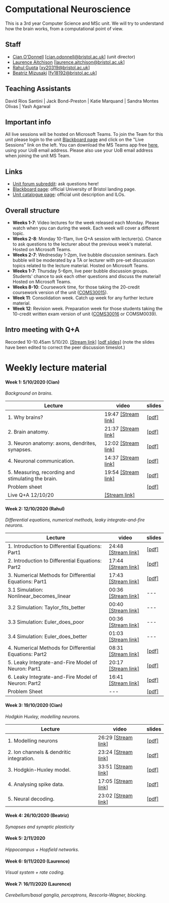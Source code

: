 # Computational Neuroscience

This is a 3rd year Computer Science and MSc unit. We will try to understand how the brain works, from a computational point of view.

## Staff
- [Cian O'Donnell](https://odonnellgroup.github.io) [cian.odonnell@bristol.ac.uk] (unit director)
- [Laurence Aitchison](http://www.gatsby.ucl.ac.uk/~laurence/) [laurence.aitchison@bristol.ac.uk]
- [Rahul Gupta](https://odonnellgroup.github.io/people/Rahul_Gupta) [xv20319@bristol.ac.uk]
- [Beatriz Mizusaki](https://odonnellgroup.github.io/people/Beatriz_Mizusaki) [fv18192@bristol.ac.uk]

## Teaching Assistants
David Rios Santini | Jack Bond-Preston | Katie Marquand | Sandra Montes Olivas | Yash Agarwal

## Important info
All live sessions will be hosted on Microsoft Teams. To join the Team for this unit please login to the unit [Blackboard page](https://www.ole.bris.ac.uk/webapps/blackboard/content/listContentEditable.jsp?content_id=_4563857_1&course_id=_240792_1) and click on the "Live Sessions" link on the left. You can download the MS Teams app free [here](https://www.microsoft.com/en/microsoft-365/microsoft-teams/download-app), using your UoB email address. Please also use your UoB email address when joining the unit MS Team.

## Links
- [Unit forum subreddit](https://www.reddit.com/r/coms30017_20_21): ask questions here!
- [Blackboard page](https://www.ole.bris.ac.uk/webapps/blackboard/content/listContentEditable.jsp?content_id=_4563857_1&course_id=_240792_1): official University of Bristol landing page.
- [Unit catalogue page](https://www.bris.ac.uk/unit-programme-catalogue/UnitDetails.jsa?ayrCode=20%2F21&unitCode=COMS30017): official unit description and ILOs.

## Overall structure
- **Weeks 1-7**: Video lectures for the week released each Monday. Please watch when you can during the week. Each week will cover a different topic.
- **Weeks 2-8**: Monday 10-11am, live Q+A session with lecturer(s). Chance to ask questions to the lecturer about the previous week's material. Hosted on Microsoft Teams.
- **Weeks 2-7**: Wednesday 1-2pm, live bubble discussion seminars. Each bubble will be moderated by a TA or lecturer with pre-set discussion topics related to the lecture material. Hosted on Microsoft Teams.
- **Weeks 1-7**: Thursday 5-6pm, live peer bubble discussion groups. Students' chance to ask each other questions and discuss the material! Hosted on Microsoft Teams.
- **Weeks 8-10**: Coursework time, for those taking the 20-credit coursework version of the unit ([COMS30015](https://www.bris.ac.uk/unit-programme-catalogue/UnitDetails.jsa?unitCode=COMS30015)).
- **Week 11**: Consolidation week. Catch up week for any further lecture material.
- **Week 12**: Revision week. Preparation week for those students taking the 10-credit written exam version of unit ([COMS30016](https://www.bris.ac.uk/unit-programme-catalogue/UnitDetails.jsa?unitCode=COMS30016) or COMSM0039).

## Intro meeting with Q+A ##
Recorded 10-10.45am 5/10/20. [[Stream link]](https://web.microsoftstream.com/video/965802d8-07bd-4160-896a-76b5604b2ae4) [[pdf slides]](https://github.com/cs-uob/COMS30017/raw/master/intro_slides.pdf) (note the slides have been edited to correct the peer discussion timeslot.)

# Weekly lecture material #
#### Week 1: 5/10/2020 (Cian)

*Background on brains.*

| Lecture | video | slides |
| ------ | ---- | --- |
| 1. Why brains? | 19:47 [[Stream link]](https://web.microsoftstream.com/video/7a8de12a-4be1-4e79-ae1e-e080ecf81215) | [[pdf]](https://github.com/cs-uob/COMS30017/raw/master/week_1/slides/week1_video1_overview.pdf) |
| 2. Brain anatomy. | 21:37 [[Stream link]](https://web.microsoftstream.com/video/a700ee59-619d-4d72-ba89-f992a6e9479a) | [[pdf]](https://github.com/cs-uob/COMS30017/raw/master/week_1/slides/week1_video2_brain_anatomy.pdf)
| 3. Neuron anatomy: axons, dendrites, synapses. | 12:02 [[Stream link]](https://web.microsoftstream.com/video/b228f313-16cc-4305-8a6f-373e7ff5d84e) | [[pdf]](https://github.com/cs-uob/COMS30017/raw/master/week_1/slides/week1_video3_neuron_anatomy.pdf)
| 4. Neuronal communication. | 14:37 [[Stream link]](https://web.microsoftstream.com/video/7eb544bf-a675-4c35-9e09-65f30016e50a) | [[pdf]](https://github.com/cs-uob/COMS30017/raw/master/week_1/slides/week1_video4_neural_communication.pdf)
| 5. Measuring, recording and stimulating the brain. | 19:54 [[Stream link]](https://web.microsoftstream.com/video/88b6fe93-55f5-4a9a-87f1-077e4a39475a) | [[pdf]](https://github.com/cs-uob/COMS30017/raw/master/week_1/slides/week1_video5_brain_recording.pdf)
| Problem sheet | | [[pdf]](https://github.com/cs-uob/COMS30017/raw/master/week_1/problem_sheet_week1.pdf)
| Live Q+A 12/10/20 | [[Stream link]](https://web.microsoftstream.com/video/d71dfaa5-6348-4f59-b3c4-9ab99f21433b?st=120) | |

#### Week 2: 12/10/2020 (Rahul)
*Differential equations, numerical methods, leaky integrate-and-fire neurons.*

| Lecture | video | slides |
| ------ | ---- | --- |
| 1. Introduction to Differential Equations: Part1 | 24:48 [[Stream link]](https://web.microsoftstream.com/video/48749d2c-4f3f-49e8-8911-42aaaab461c7?list=studio) | [[pdf]](https://github.com/cs-uob/COMS30017/blob/master/week_2/slides/Differential_Equations_Part1.pdf) |
| 2. Introduction to Differential Equations: Part2 | 17:44 [[Stream link]](https://web.microsoftstream.com/video/4cf275a2-6ff4-406b-b305-8df11ea77b2f?list=studio) | [[pdf]](https://github.com/cs-uob/COMS30017/blob/master/week_2/slides/Differential_Equations_Part2.pdf)
| 3. Numerical Methods for Differential Equations: Part1 | 17:43 [[Stream link]](https://web.microsoftstream.com/video/a72049e7-bf1d-4974-920b-23bd9acca4fd?list=studio) | [[pdf]](https://github.com/cs-uob/COMS30017/blob/master/week_2/slides/Numerical_Methods_Part1.pdf)
| 3.1 Simulation: Nonlinear_becomes_linear | 00:36 [[Stream link]](https://web.microsoftstream.com/video/d57c3842-30f7-43e0-844d-9a00ac5bb45f?list=studio) | ---
| 3.2 Simulation: Taylor_fits_better | 00:40 [[Stream link]](https://web.microsoftstream.com/video/9268fab9-dfd2-4e7b-b295-45c71f0514e3?list=studio) | ---
| 3.3 Simulation: Euler_does_poor | 00:36 [[Stream link]](https://web.microsoftstream.com/video/ad3da63e-5a15-4e5d-a8e5-a809e60d528a?list=studio) | ---
| 3.4 Simulation: Euler_does_better | 01:03 [[Stream link]](https://web.microsoftstream.com/video/3b1d85d7-e942-4f97-ada9-79c7c1bc045c?list=studio) | ---
| 4. Numerical Methods for Differential Equations: Part2 | 08:31 [[Stream link]](https://web.microsoftstream.com/video/e0d1acd2-b68f-4082-8cee-d641829894e6?list=studio) | [[pdf]](https://github.com/cs-uob/COMS30017/blob/master/week_2/slides/Numerical_Methods_Part2.pdf)
| 5. Leaky Integrate-and-Fire Model of Neuron: Part1 | 20:17 [[Stream link]](https://web.microsoftstream.com/video/c8e1358d-9b33-42c3-91ee-4e8051c442eb?list=studio) | [[pdf]](https://github.com/cs-uob/COMS30017/blob/master/week_2/slides/LIF_Model_Part1.pdf)
| 6. Leaky Integrate-and-Fire Model of Neuron: Part2 | 16:41 [[Stream link]](https://web.microsoftstream.com/video/cdcc6025-2f45-42ab-8494-918a664dd9f3?list=studio) | [[pdf]](https://github.com/cs-uob/COMS30017/blob/master/week_2/slides/LIF_Model_Part2.pdf)
|Problem Sheet|---|[[pdf]](https://github.com/cs-uob/COMS30017/blob/master/week_2/slides/Problem%20Sheet.pdf)


#### Week 3: 19/10/2020 (Cian)
*Hodgkin Huxley, modelling neurons.*

| Lecture | video | slides |
| ------ | ---- | --- |
| 1. Modelling neurons | 26:29 [[Stream link]](https://web.microsoftstream.com/video/b6c7e3f0-b6de-497b-9c2b-e5f01fc0f30e) | [[pdf]](https://github.com/cs-uob/COMS30017/raw/master/week_3/slides/week3_video1_modelling_neurons.pdf) |
| 2. Ion channels & dendritic integration. | 23:24 [[Stream link]](https://web.microsoftstream.com/video/dff3ada0-8836-4c6f-9166-bb96ef5fbe87) | [[pdf]](https://github.com/cs-uob/COMS30017/raw/master/week_3/slides/week3_video2_ion_channels_dendritic_integration.pdf)
| 3. Hodgkin-Huxley model. | 33:51 [[Stream link]](https://web.microsoftstream.com/video/baca50ab-e327-4884-b4ad-2c20658b112b) | [[pdf]](https://github.com/cs-uob/COMS30017/raw/master/week_3/week3_video3_hodgkin_huxley.pdf)
| 4. Analysing spike data. | 17:05 [[Stream link]](https://web.microsoftstream.com/video/32893640-1269-44e0-88a5-ae9d24320238) | [[pdf]](https://github.com/cs-uob/COMS30017/raw/master/week_3/slides/week3_video4_analysing_spike_data.pdf)
| 5. Neural decoding. | 23:02 [[Stream link]](https://web.microsoftstream.com/video/7ea86d55-83ad-4136-8ef6-5c160d548bdd) | [[pdf]](https://github.com/cs-uob/COMS30017/raw/master/week_3/slides/week3_video5_neural_decoding.pdf)

#### Week 4: 26/10/2020 (Beatriz)
*Synapses and synaptic plasticity*

#### Week 5: 2/11/2020
*Hippocampus + Hopfield networks.*

#### Week 6: 9/11/2020 (Laurence)
*Visual system + rate coding.*

#### Week 7: 16/11/2020 (Laurence)
*Cerebellum/basal ganglia, perceptrons, Rescorla-Wagner, blocking.*
